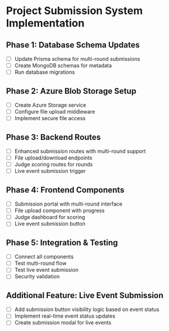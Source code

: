 # Project Submission System Implementation

## Phase 1: Database Schema Updates

- [ ] Update Prisma schema for multi-round submissions
- [ ] Create MongoDB schemas for metadata
- [ ] Run database migrations

## Phase 2: Azure Blob Storage Setup

- [ ] Create Azure Storage service
- [ ] Configure file upload middleware
- [ ] Implement secure file access

## Phase 3: Backend Routes

- [ ] Enhanced submission routes with multi-round support
- [ ] File upload/download endpoints
- [ ] Judge scoring routes for rounds
- [ ] Live event submission trigger

## Phase 4: Frontend Components

- [ ] Submission portal with multi-round interface
- [ ] File upload component with progress
- [ ] Judge dashboard for scoring
- [ ] Live event submission button

## Phase 5: Integration & Testing

- [ ] Connect all components
- [ ] Test multi-round flow
- [ ] Test live event submission
- [ ] Security validation

## Additional Feature: Live Event Submission

- [ ] Add submission button visibility logic based on event status
- [ ] Implement real-time event status updates
- [ ] Create submission modal for live events
